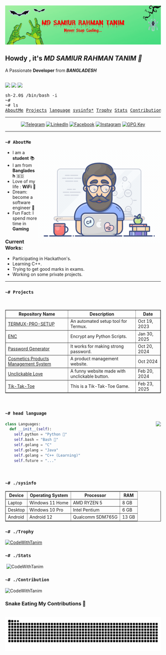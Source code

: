 [![MasterHead](https://github.com/CodeWithTanim/README-MANAGER/blob/main/Google%20Classroom%20Header%20Let's%20get%20spooky!.gif)](http://www.msrtanim.xyz)

<h2>Howdy , it's <i>MD SAMIUR RAHMAN TANIM 👋</i></h2>
A Passionate <b>Developer</b> from <i><b>BANGLADESH</b></i> 
<br /><br />

<!-- Badges -->
<p>
    <a href="#"><img src="https://img.shields.io/github/followers/CodeWithTanim?style=social&label=follow"></a>
    <a href="#"><img src="https://img.shields.io/github/stars/CodeWithTanim?style=social"></a>
    <a href="#"><img src="https://hits.seeyoufarm.com/api/count/incr/badge.svg?url=https%3A%2F%2Fgithub.com%2FCodeWithTanim&title=Visitors&count_bg=%230073EB"></a>
</p>

<!-- Console? -->
<pre>
sh-2.0$ /bin/bash -i
~#
~# ls
<a href="#-AboutMe">AboutMe</a> <a href="#-projects">Projects</a> <a href="#-head-language">language</a> <a href="#-sysinfo">sysinfo*</a> <a href="#-Trophy">Trophy</a> <a href="#-Stats">Stats</a> <a href="#-Contribution">Contribution</a>
</pre>

<!-- Social Badges-->
<hr />
<p align=center>
    <a href="https://t.me/CodeWithTanim" target="_blank"><img
            src="https://img.shields.io/badge/Telegram-%232CA5E0?style=for-the-badge&logoColor=white&logo=telegram"
            alt="Telegram"></a>
    <a href="https://www.linkedin.com/in/CodeWithTanim" target="_blank"><img
            src="https://img.shields.io/badge/LinkedIn-%230077B5?style=for-the-badge&logo=linkedin" alt="LinkedIn"></a>
    <a href="https://facebook.com/CodeWithTanim" target="_blank"><img
            src="https://img.shields.io/badge/Facebook-%231877F2?style=for-the-badge&logoColor=white&logo=facebook"
            alt="Facebook"></a>
    <a href="https://instagram.com/CodeWithTanim" target="_blank"><img
            src="https://img.shields.io/badge/Instagram-%23E4405F?style=for-the-badge&logoColor=white&logo=instagram"
            alt="Instagram"></a>
    <a href="https://youtube.com/@CodeWithTanim" target="_blank"><img
            src="https://img.shields.io/badge/YouTube-white?style=for-the-badge&logoColor=red&logo=YouTube"
            alt="GPG Key"></a>
</p>
<hr />

### `~# AboutMe`
<a href="#"><img align="right" height=300 src="assets/programmer.gif"></a>

- I am a **student** 📚
- I am from **Bangladesh** 🇧🇩 
- Love of my life : **WiFi** 🛜
- Dream: become a software engineer 💸
- Fun Fact: I spend more time in **Gaming**

### Current Works:
- Participating in Hackathon's.
- Learning C++.
- Trying to get good marks in exams.
- Working on some private projects.
<hr />

### `~# Projects`
<br>
<table border="1">
    <tr>
        <th>Repository Name</th>
        <th>Description</th>
        <th>Date</th>
    </tr>
    <tr>
        <td><a href="https://github.com/CodeWithTanim/TERMUX-SETUP-PRO">TERMUX-PRO-SETUP</a></td>
        <td>An automated setup tool for Termux.</td>
        <td>Oct 19, 2023</td>
    </tr>
    <tr>
        <td><a href="https://github.com/CodeWithTanim/ENC">ENC</a></td>
        <td>Encrypt any Python Scripts.</td>
        <td>Jan 30, 2025</td>
    </tr>
    <tr>
        <td><a href="https://github.com/CodeWithTanim/Password-Generator">Password Generator</a></td>
        <td>It works for making strong password.</td>
        <td>Oct 20, 2024</td>
    </tr>
    <tr>
        <td><a href="https://github.com/CodeWithTanim/Cosmetics-Product-Management-System">Cosmetics Products Management System</a></td>
        <td>A product management website.</td>
        <td>Oct 2024</td>
    </tr>
    <tr>
        <td><a href="https://github.com/CodeWithTanim/Unclickable-Love">Unclickable Love</a></td>
        <td>A funny website made with unclickable button.</td>
        <td>Feb 20, 2024</td>
    </tr>
        <tr>
        <td><a href="https://github.com/CodeWithTanim/Tik-Tak-Toe">Tik-Tak-Toe</a></td>
        <td>This is a Tik-Tak-Toe Game.</td>
        <td>Feb 23, 2025</td>
    </tr>
</table>

<br/>

<!-- Languages -->
### `~# head language`
<a href="#"><img align="right" height=150 src="https://github-readme-stats.vercel.app/api/top-langs/?username=CodeWithTanim&layout=compact&theme=react&hide=html,css&hide_border=true&card_width=380&hide_title=true&langs_count=6"></a>

```python
class Languages:
  def __init__(self):
    self.python = "Python 🐍"
    self.bash = "Bash 🔩"
    self.golang = "C"
    self.golang = "Java"
    self.golang = "C++ (Learning)"
    self.future = "..."
```

<br/>

<!-- System Info -->
### `~# ./sysinfo`
<table border="1">
  <tr>
    <th>Device</th>
    <th>Operating System</th>
    <th>Processor</th>
    <th>RAM</th>
  </tr>
  <tr>
    <td>Laptop</td>
    <td>Windows 11 Home</td>
    <td>AMD RYZEN 5</td>
    <td>8 GB</td>
  </tr>
  <tr>
    <td>Desktop</td>
    <td>Windows 10 Pro</td>
    <td>Intel Pentium</td>
    <td>6 GB</td>
  </tr>
  <tr>
    <td>Android</td>
    <td>Android 12</td>
    <td>Qualcomm SDM765G</td>
    <td>13 GB</td>
  </tr>
</table>

<!-- GitHub Trophy -->
### `~# ./Trophy`
<p align="left"> <a href="https://github.com/ryo-ma/github-profile-trophy"><img src="https://github-profile-trophy.vercel.app/?username=CodeWithTanim" alt="CodeWithTanim" /></a> </p>

<!-- GitHub Stats -->
### `~# ./Stats`
<p>&nbsp;<img align="center" src="https://github-readme-stats.vercel.app/api?username=CodeWithTanim&show_icons=true&locale=en" alt="CodeWithTanim" /></p>

<!-- GitHub Contribution -->
### `~# ./Contribution`
<p><img align="center" src="https://github-readme-streak-stats.herokuapp.com/?user=CodeWithTanim" alt="CodeWithTanim" /></p>

### Snake Eating My Contributions 🐍
<br clear="both">

<img src="https://raw.githubusercontent.com/CodeWithTanim/CodeWithTanim/output/snake.svg" alt="Snake animation" />
<!-- end -->

